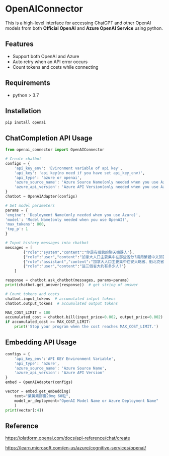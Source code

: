 # OpenAIConnector
This is a high-level interface for accessing ChatGPT and other OpenAI models from both **Official OpenAI** and **Azure OpenAI Service** using python.

## Features

- Support both OpenAI and Azure
- Auto retry when an API error occurs
- Count tokens and costs while connecting

## Requirements
- python > 3.7

## Installation
```
pip install openai
```

## ChatCompletion API Usage

```python
from openai_connector import OpenAIConnector

# Create chatbot
configs = {
    'api_key_env': 'Evironment variable of api key',
    'api_key': 'api key(no need if you have set api_key_env)',
    'api_type': 'azure or openai',
    'azure_source_name': 'Azure Source Name(only needed when you use Azure)',
    'azure_api_version': 'Azure API Version(only needed when you use Azure)'
}
chatbot = OpenAIAdapter(configs)

# Set model parameters
params = {
'engine': 'Deployment Name(only needed when you use Azure)',
'model': 'Model Name(only needed when you use OpenAI)',
'max_tokens': 800,
'top_p': 1
}

# Input history messages into chatbot
messages = [
        {"role":"system","content":"你是有禮貌的聊天機器人"},
        {"role":"user","content":"加拿大人口主要集中在那些省分?請用繁體中文回答"},
        {"role":"assistant","content":"加拿大人口主要集中在安大略省、魁北克省和不列顛哥倫比亞省。"},
        {"role":"user","content":"這三個省大約有多少人?"}
    ]

response = chatbot.ask_chatbot(messages, params=params)
print(chatbot.get_answer(response))  # get string of answer

# Count tokens and costs
chatbot.input_tokens  # accumulated intput tokens
chatbot.output_tokens  # accumulated output tokens

MAX_COST_LIMIT = 100
accumulated_cost = chatbot.bill(input_price=0.002, output_price=0.002)  # accumulated cost(USD)
if accumulated_cost >= MAX_COST_LIMIT:
    print('Stop your program when the cost reaches MAX_COST_LIMIT.')
```

## Embedding API Usage

```python
configs = {
    'api_key_env':'API KEY Environment Variable',
    'api_type': 'azure',
    'azure_source_name': 'Azure Source Name',
    'azure_api_version': 'Azure API Version'
}
embed = OpenAIAdapter(configs)

vector = embed.get_embedding(
    text="葉黃素膠囊20mg 60粒",
    model_or_deployment="OpenAI Model Name or Azure Deployment Name"
    )
print(vector[:4])
```



## Reference
https://platform.openai.com/docs/api-reference/chat/create

https://learn.microsoft.com/en-us/azure/cognitive-services/openai/

